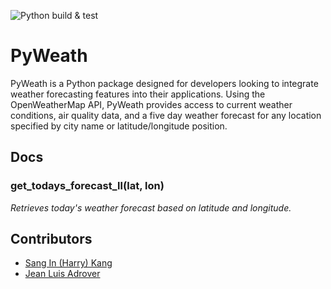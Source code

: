 ![Python build & test](https://github.com/software-students-spring2024/3-python-package-exercise-team-pyday/actions/workflows/build.yaml/badge.svg)



# PyWeath

PyWeath is a Python package designed for developers looking to integrate weather forecasting features into their applications. Using the OpenWeatherMap API, PyWeath provides access to current weather conditions, air quality data, and a five day weather forecast for any location specified by city name or latitude/longitude position.

## Docs

### get_todays_forecast_ll(lat, lon)
*Retrieves today's weather forecast based on latitude and longitude.*

<!-- 
Simulate flipping one or more coins. 
* num_coins: The number of coins to flip (default is 1).

Example:


Parameters:

- lat (float): Latitude of the location.
- lon (float): Longitude of the location.

Returns:

- string: A string containing weather conditions and details such as temperature, humidity, visibility, wind speed, sunrise, and sunset times.

Example:
```py
print(get_todays_forecast_ll(40.7128, -74.0060))

```
Copy code   

get_todays_forecast_city(city)
Retrieves today's weather forecast for a specified city.

Parameters:
city (str): Name of the city.
Returns:
string: A string containing weather conditions and details such as temperature, humidity, visibility, wind speed, sunrise, and sunset times.
Example:
python
Copy code
print(get_todays_forecast_city("New York"))

### fiveday_forecast_city( int:city)
Retrieves a five-day weather forecast for a specified city.

Parameters:
city (str): Name of the city.
Returns:
Depending on user input, either displays a graph of temperature changes over the next five days or prints a list of temperatures every three hours.
Example:
python
Copy code
fiveday_forecast_city("London")
get_today_airqual_city(city)
Retrieves today's air quality index and detailed pollutant data for a specified city.

Parameters:
city (str): Name of the city.
Returns:
string: A string containing the air quality index and, optionally, detailed pollutant concentrations such as CO, NO, NO2, O3, SO2, PM2.5, PM10, and NH3 levels.
Example:
python
Copy code
print(get_today_airqual_city("Beijing")) -->
<!-- ### Getting an API Key

1. Sign up for the free version of an OpenWeatherMap account and obtain an API key.
2. Set an environment variable on your system to store this key:

   - On Linux/macOS: `export OPENWEATHERMAP_API_KEY='your_api_key_here'`
   - On Windows: Set `OPENWEATHERMAP_API_KEY` as a system environment variable through the System Properties.

### Configuring the Project

1. Clone the repository and navigate to the project directory.
2. (If using a `.env` file for local development) Create a `.env` file in the root directory and add `OPENWEATHERMAP_API_KEY=your_api_key_here`. Make sure `.env` is listed in your `.gitignore` file to prevent it from being committed. -->

## Contributors
- [Sang In (Harry) Kang](https://github.com/sik247)
- [Jean Luis Adrover](https://github.com/jladrover)